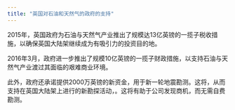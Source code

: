```yaml
---
title: "英国对石油和天然气的政府的支持"
---
```


2015年，英国政府为石油与天然气产业推出了规模达13亿英镑的一揽子税收措施，以确保英国大陆架继续成为有吸引力的投资目的地。 

2016年3月，政府进一步推出了规模10亿英镑的一揽子财政措施，以支持石油与天然气产业渡过其面临的艰难商业环境。  

此外，政府还承诺提供2000万英镑的新资金，用于新一轮地震勘测。这将，从而支持在英国大陆架上进行的新勘探活动，。这将有助于公司发现商机，而无需自费勘测。
